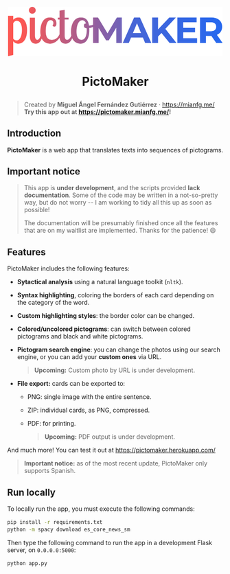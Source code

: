 <p align="center">
    <img src="./static/img/logos/logo-dark.png" width="500px">
</p>

<h1 align="center"><p align="center">PictoMaker</h1></h1>

> Created by **Miguel Ángel Fernández Gutiérrez** · <https://mianfg.me/>
> **Try this app out at <https://pictomaker.mianfg.me/>!**

## Introduction

**PictoMaker** is a web app that translates texts into sequences of pictograms.

## Important notice

> This app is **under development**, and the scripts provided **lack documentation**. Some of the code may be written in a not-so-pretty way, but do not worry -- I am working to tidy all this up as soon as possible!
>
> The documentation will be presumably finished once all the features that are on my waitlist are implemented. Thanks for the patience! 😄

## Features

PictoMaker includes the following features:

* **Sytactical analysis** using a natural language toolkit (`nltk`).

* **Syntax highlighting**, coloring the borders of each card depending on the category of the word.

* **Custom highlighting styles**: the border color can be changed.

* **Colored/uncolored pictograms**: can switch between colored pictograms and black and white pictograms.

* **Pictogram search engine**: you can change the photos using our search engine, or you can add your **custom ones** via URL.

  > **Upcoming:** Custom photo by URL is under development.

* **File export:** cards can be exported to:
  
  * PNG: single image with the entire sentence.
  
  * ZIP: individual cards, as PNG, compressed.
  
  * PDF: for printing.
  
    > **Upcoming:** PDF output is under development.

And much more! You can test it out at <https://pictomaker.herokuapp.com/>

> **Important notice:** as of the most recent update, PictoMaker only supports Spanish.

## Run locally

To locally run the app, you must execute the following commands:

```bash
pip install -r requirements.txt
python -m spacy download es_core_news_sm
```

Then type the following command to run the app in a development Flask server, on `0.0.0.0:5000`:

```bash
python app.py
```

